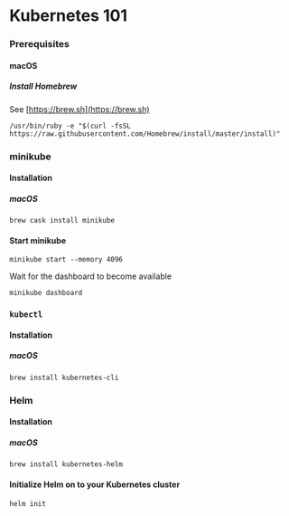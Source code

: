 Kubernetes 101
====

### Prerequisites

#### macOS

##### Install Homebrew 

See [https://brew.sh](https://brew.sh)

```
/usr/bin/ruby -e "$(curl -fsSL https://raw.githubusercontent.com/Homebrew/install/master/install)"
```

### minikube

#### Installation

##### macOS

```
brew cask install minikube
```

#### Start minikube

```
minikube start --memory 4096
```

Wait for the dashboard to become available

```
minikube dashboard
```

### `kubectl`

#### Installation

##### macOS

```
brew install kubernetes-cli
```

### Helm

#### Installation

##### macOS

```
brew install kubernetes-helm
```

#### Initialize Helm on to your Kubernetes cluster

```
helm init
```


